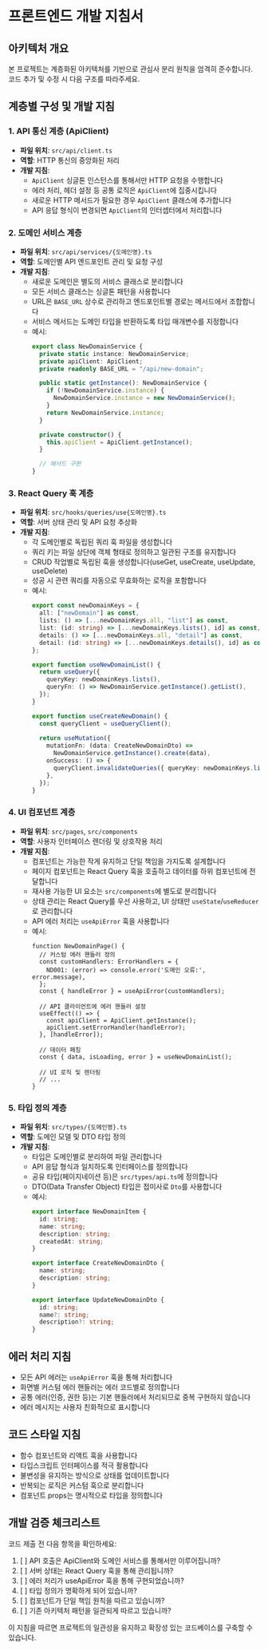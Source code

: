 # 프론트엔드 개발 지침서

## 아키텍처 개요

본 프로젝트는 계층화된 아키텍처를 기반으로 관심사 분리 원칙을 엄격히 준수합니다. 코드 추가 및 수정 시 다음 구조를 따라주세요.

## 계층별 구성 및 개발 지침

### 1. API 통신 계층 (ApiClient)
- **파일 위치**: `src/api/client.ts`
- **역할**: HTTP 통신의 중앙화된 처리
- **개발 지침**:
    - `ApiClient` 싱글톤 인스턴스를 통해서만 HTTP 요청을 수행합니다
    - 에러 처리, 헤더 설정 등 공통 로직은 `ApiClient`에 집중시킵니다
    - 새로운 HTTP 메서드가 필요한 경우 `ApiClient` 클래스에 추가합니다
    - API 응답 형식이 변경되면 `ApiClient`의 인터셉터에서 처리합니다

### 2. 도메인 서비스 계층
- **파일 위치**: `src/api/services/{도메인명}.ts`
- **역할**: 도메인별 API 엔드포인트 관리 및 요청 구성
- **개발 지침**:
    - 새로운 도메인은 별도의 서비스 클래스로 분리합니다
    - 모든 서비스 클래스는 싱글톤 패턴을 사용합니다
    - URL은 `BASE_URL` 상수로 관리하고 엔드포인트별 경로는 메서드에서 조합합니다
    - 서비스 메서드는 도메인 타입을 반환하도록 타입 매개변수를 지정합니다
    - 예시:
      ```typescript
      export class NewDomainService {
        private static instance: NewDomainService;
        private apiClient: ApiClient;
        private readonly BASE_URL = "/api/new-domain";
  
        public static getInstance(): NewDomainService {
          if (!NewDomainService.instance) {
            NewDomainService.instance = new NewDomainService();
          }
          return NewDomainService.instance;
        }
  
        private constructor() {
          this.apiClient = ApiClient.getInstance();
        }
  
        // 메서드 구현
      }
      ```

### 3. React Query 훅 계층
- **파일 위치**: `src/hooks/queries/use{도메인명}.ts`
- **역할**: 서버 상태 관리 및 API 요청 추상화
- **개발 지침**:
    - 각 도메인별로 독립된 쿼리 훅 파일을 생성합니다
    - 쿼리 키는 파일 상단에 객체 형태로 정의하고 일관된 구조를 유지합니다
    - CRUD 작업별로 독립된 훅을 생성합니다(useGet, useCreate, useUpdate, useDelete)
    - 성공 시 관련 쿼리를 자동으로 무효화하는 로직을 포함합니다
    - 예시:
      ```typescript
      export const newDomainKeys = {
        all: ["newDomain"] as const,
        lists: () => [...newDomainKeys.all, "list"] as const,
        list: (id: string) => [...newDomainKeys.lists(), id] as const,
        details: () => [...newDomainKeys.all, "detail"] as const,
        detail: (id: string) => [...newDomainKeys.details(), id] as const,
      };
  
      export function useNewDomainList() {
        return useQuery({
          queryKey: newDomainKeys.lists(),
          queryFn: () => NewDomainService.getInstance().getList(),
        });
      }
      
      export function useCreateNewDomain() {
        const queryClient = useQueryClient();
        
        return useMutation({
          mutationFn: (data: CreateNewDomainDto) => 
            NewDomainService.getInstance().create(data),
          onSuccess: () => {
            queryClient.invalidateQueries({ queryKey: newDomainKeys.lists() });
          },
        });
      }
      ```

### 4. UI 컴포넌트 계층
- **파일 위치**: `src/pages`, `src/components`
- **역할**: 사용자 인터페이스 렌더링 및 상호작용 처리
- **개발 지침**:
    - 컴포넌트는 가능한 작게 유지하고 단일 책임을 가지도록 설계합니다
    - 페이지 컴포넌트는 React Query 훅을 호출하고 데이터를 하위 컴포넌트에 전달합니다
    - 재사용 가능한 UI 요소는 `src/components`에 별도로 분리합니다
    - 상태 관리는 React Query를 우선 사용하고, UI 상태만 `useState`/`useReducer`로 관리합니다
    - API 에러 처리는 `useApiError` 훅을 사용합니다
    - 예시:
      ```tsx
      function NewDomainPage() {
        // 커스텀 에러 핸들러 정의
        const customHandlers: ErrorHandlers = {
          ND001: (error) => console.error('도메인 오류:', error.message),
        };
        const { handleError } = useApiError(customHandlers);
        
        // API 클라이언트에 에러 핸들러 설정
        useEffect(() => {
          const apiClient = ApiClient.getInstance();
          apiClient.setErrorHandler(handleError);
        }, [handleError]);
        
        // 데이터 페칭
        const { data, isLoading, error } = useNewDomainList();
        
        // UI 로직 및 렌더링
        // ...
      }
      ```

### 5. 타입 정의 계층
- **파일 위치**: `src/types/{도메인명}.ts`
- **역할**: 도메인 모델 및 DTO 타입 정의
- **개발 지침**:
    - 타입은 도메인별로 분리하여 파일 관리합니다
    - API 응답 형식과 일치하도록 인터페이스를 정의합니다
    - 공유 타입(페이지네이션 등)은 `src/types/api.ts`에 정의합니다
    - DTO(Data Transfer Object) 타입은 접미사로 `Dto`를 사용합니다
    - 예시:
      ```typescript
      export interface NewDomainItem {
        id: string;
        name: string;
        description: string;
        createdAt: string;
      }
  
      export interface CreateNewDomainDto {
        name: string;
        description: string;
      }
  
      export interface UpdateNewDomainDto {
        id: string;
        name?: string;
        description?: string;
      }
      ```

## 에러 처리 지침

- 모든 API 에러는 `useApiError` 훅을 통해 처리합니다
- 화면별 커스텀 에러 핸들러는 에러 코드별로 정의합니다
- 공통 에러(인증, 권한 등)는 기본 핸들러에서 처리되므로 중복 구현하지 않습니다
- 에러 메시지는 사용자 친화적으로 표시합니다

## 코드 스타일 지침

- 함수 컴포넌트와 리액트 훅을 사용합니다
- 타입스크립트 인터페이스를 적극 활용합니다
- 불변성을 유지하는 방식으로 상태를 업데이트합니다
- 반복되는 로직은 커스텀 훅으로 분리합니다
- 컴포넌트 props는 명시적으로 타입을 정의합니다

## 개발 검증 체크리스트

코드 제출 전 다음 항목을 확인하세요:

1. [ ] API 호출은 ApiClient와 도메인 서비스를 통해서만 이루어집니까?
2. [ ] 서버 상태는 React Query 훅을 통해 관리됩니까?
3. [ ] 에러 처리가 useApiError 훅을 통해 구현되었습니까?
4. [ ] 타입 정의가 명확하게 되어 있습니까?
5. [ ] 컴포넌트가 단일 책임 원칙을 따르고 있습니까?
6. [ ] 기존 아키텍처 패턴을 일관되게 따르고 있습니까?

이 지침을 따르면 프로젝트의 일관성을 유지하고 확장성 있는 코드베이스를 구축할 수 있습니다.
